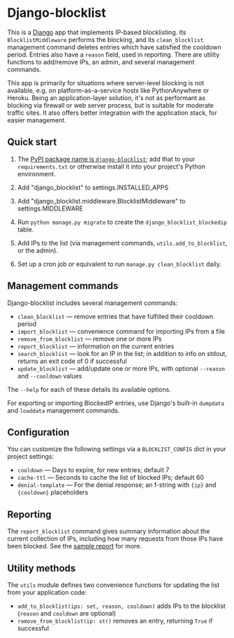 # Django-blocklist
This is a [Django][] app that implements IP-based blocklisting. Its `BlocklistMiddleware` performs the blocking, and its `clean_blocklist` management command deletes entries which have satisfied the cooldown period. Entries also have a `reason` field, used in reporting. There are utility functions to add/remove IPs, an admin, and several management commands.

This app is primarily for situations where server-level blocking is not available, e.g. on platform-as-a-service hosts like PythonAnywhere or Heroku. Being an application-layer solution, it's not as performant as blocking via firewall or web server process, but is suitable for moderate traffic sites. It also offers better integration with the application stack, for easier management.

## Quick start
1. The [PyPI package name is `django-blocklist`](https://pypi.org/project/django-blocklist/); add that to your `requirements.txt` or otherwise install it into your project's Python environment.

0. Add "django_blocklist" to settings.INSTALLED_APPS
0. Add "django_blocklist.middleware.BlocklistMiddleware" to settings.MIDDLEWARE
0. Run `python manage.py migrate` to create the `django_blocklist_blockedip` table.
0. Add IPs to the list (via management commands,  `utils.add_to_blocklist`, or the admin).
0. Set up a cron job or equivalent to run `manage.py clean_blocklist` daily.

## Management commands
Django-blocklist includes several management commands:

* `clean_blocklist` &mdash; remove entries that have fulfilled their cooldown period
* `import_blocklist` &mdash; convenience command for importing IPs from a file
* `remove_from_blocklist` &mdash; remove one or more IPs
* `report_blocklist` &mdash; information on the current entries
* `search_blocklist` &mdash; look for an IP in the list; in addition to info on stdout, returns an exit code of 0 if successful
* `update_blocklist` &mdash; add/update one or more IPs, with optional `--reason` and `--cooldown` values

The `--help` for each of these details its available options.

For exporting or importing BlockedIP entries, use Django's built-in `dumpdata` and `loaddata` management commands.

## Configuration
You can customize the following settings via a `BLOCKLIST_CONFIG` dict in your project settings:
* `cooldown` &mdash; Days to expire, for new entries; default 7
* `cache-ttl` &mdash; Seconds to cache the list of blocked IPs; default 60
* `denial-template` &mdash; For the denial response; an f-string with `{ip}` and `{cooldown}` placeholders

## Reporting
The `report_blocklist` command gives summary information about the current collection of IPs, including how many requests from those IPs have been blocked. See the [sample report][] for more.

## Utility methods
The `utils` module defines two convenience functions for updating the list from your application code:
* `add_to_blocklist(ips: set, reason, cooldown)` adds IPs to the blocklist (`reason` and `cooldown` are optional)
* `remove_from_blocklist(ip: str)` removes an entry, returning `True` if successful

[django]: https://www.djangoproject.com/
[sample report]: https://gitlab.com/paul_bissex/django-blocklist/-/blob/trunk/blocklist-report-sample.txt
